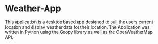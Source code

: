 # Weather-App

This application is a desktop based app designed to pull the users current location and display weather data for their location. The Application was written in Python using the Geopy library as well as the OpenWeatherMap API. 
